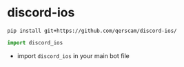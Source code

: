 # discord-ios
```
pip install git+https://github.com/qerscam/discord-ios/
```

```py
import discord_ios
```
- import `discord_ios` in your main bot file
